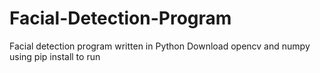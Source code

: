 # Facial-Detection-Program
Facial detection program written in Python 
Download opencv and numpy using pip install to run
